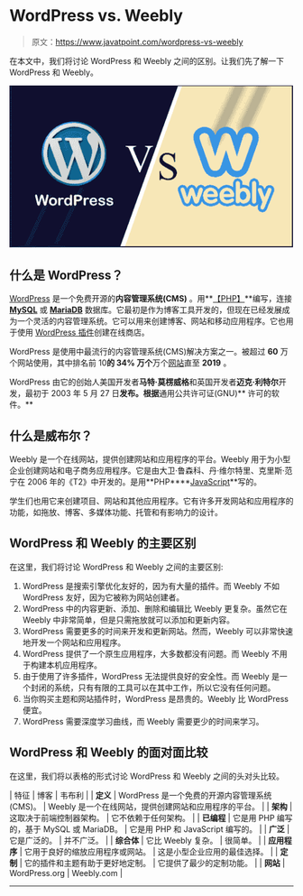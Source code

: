 # WordPress vs. Weebly

> 原文：<https://www.javatpoint.com/wordpress-vs-weebly>

在本文中，我们将讨论 WordPress 和 Weebly 之间的区别。让我们先了解一下 WordPress 和 Weebly。

![WordPress vs. Weebly](img/4796da06a50d8fda6066378dea159676.png)

## 什么是 WordPress？

[WordPress](https://www.javatpoint.com/wordpress-tutorial) 是一个免费开源的**内容管理系统(CMS)** 。用**[【PHP】](https://www.javatpoint.com/php-tutorial)**编写，连接 **[MySQL](https://www.javatpoint.com/mysql-tutorial)** 或 **[MariaDB](https://www.javatpoint.com/mariadb-tutorial)** 数据库。它最初是作为博客工具开发的，但现在已经发展成为一个灵活的内容管理系统。它可以用来创建博客、网站和移动应用程序。它也用于使用 [WordPress 插件](https://www.javatpoint.com/wordpress-plugins)创建在线商店。

WordPress 是使用中最流行的内容管理系统(CMS)解决方案之一。被超过 **60** 万个网站使用，其中排名前 10**的 **34%** 万个**万个[网站](https://www.javatpoint.com/website)直至 **2019** 。

WordPress 由它的创始人美国开发者**马特·莫楞威格**和英国开发者**迈克·利特尔**开发，最初于 2003 年 5 月 27 日**发布。根据**通用公共许可证(GNU)** 许可的软件。**

## 什么是威布尔？

Weebly 是一个在线网站，提供创建网站和应用程序的平台。Weebly 用于为小型企业创建网站和电子商务应用程序。它是由大卫·鲁森科、丹·维尔特里、克里斯·范宁在 2006 年的《T2》中开发的。是用**PHP****[JavaScript](https://www.javatpoint.com/javascript-tutorial)**写的。

学生们也用它来创建项目、网站和其他应用程序。它有许多开发网站和应用程序的功能，如拖放、博客、多媒体功能、托管和有影响力的设计。

## WordPress 和 Weebly 的主要区别

在这里，我们将讨论 WordPress 和 Weebly 之间的主要区别:

1.  WordPress 是搜索引擎优化友好的，因为有大量的插件。而 Weebly 不如 WordPress 友好，因为它被称为网站创建者。
2.  WordPress 中的内容更新、添加、删除和编辑比 Weebly 更复杂。虽然它在 Weebly 中非常简单，但是只需拖放就可以添加和更新内容。
3.  WordPress 需要更多的时间来开发和更新网站。然而，Weebly 可以非常快速地开发一个网站和应用程序。
4.  WordPress 提供了一个原生应用程序，大多数都没有问题。而 Weebly 不用于构建本机应用程序。
5.  由于使用了许多插件，WordPress 无法提供良好的安全性。而 Weebly 是一个封闭的系统，只有有限的工具可以在其中工作，所以它没有任何问题。
6.  当你购买主题和网站插件时，WordPress 是昂贵的。Weebly 比 WordPress 便宜。
7.  WordPress 需要深度学习曲线，而 Weebly 需要更少的时间来学习。

## WordPress 和 Weebly 的面对面比较

在这里，我们将以表格的形式讨论 WordPress 和 Weebly 之间的头对头比较。

| 特征 | 博客 | 韦布利 |
| **定义** | WordPress 是一个免费的开源内容管理系统(CMS)。 | Weebly 是一个在线网站，提供创建网站和应用程序的平台。 |
| **架构** | 这取决于前端控制器架构。 | 它不依赖于任何架构。 |
| **已编程** | 它是用 PHP 编写的，基于 MySQL 或 MariaDB。 | 它是用 PHP 和 JavaScript 编写的。 |
| **广泛** | 它是广泛的。 | 并不广泛。 |
| **综合体** | 它比 Weebly 复杂。 | 很简单。 |
| **应用程序** | 它用于良好的缩放应用程序或网站。 | 这是小型企业应用的最佳选择。 |
| **定制** | 它的插件和主题有助于更好地定制。 | 它提供了最少的定制功能。 |
| **网站** | WordPress.org | Weebly.com |

* * *